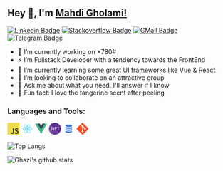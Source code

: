 ## Hey 👋, I'm [Mahdi Gholami!](https://github.com/devgholami/)

[![Linkedin Badge](https://img.shields.io/badge/-LinkedIn-0e76a8?style=flat-round&logo=Linkedin&logoColor=white)](https://www.linkedin.com/in/mahdi-gholami/
)
[![Stackoverflow Badge](https://img.shields.io/badge/StackOverflow-eeeeee?style=flat-round&logo=stackoverflow&logoColor=orange)](https://stackoverflow.com/users/19267262/mahdi-gholami)
[![GMail Badge](https://img.shields.io/badge/-Gmail-red?style=flat-round&logo=gmail&logoColor=white)](mailto:mgh7193@gmail.com)
[![Telegram Badge](https://img.shields.io/badge/-Telegram-0088cc?style=flat-round&logo=Telegram&logoColor=white)](https://t.me/mgh7071)

- 🔭 I’m currently working on *780#
- ⚡ I’m Fullstack Developer with a tendency towards the FrontEnd
- 🚀 I’m currently learning some great UI frameworks like Vue & React 
- 👯 I’m looking to collaborate on an attractive group
- 💬 Ask me about what you need. I'll answer if I know
- 🌱 Fun fact: I love the tangerine scent after peeling

### Languages and Tools:

<code><img height="27" src="https://raw.githubusercontent.com/github/explore/80688e429a7d4ef2fca1e82350fe8e3517d3494d/topics/javascript/javascript.png" alt="javascript"></code>
<code><img height="27" src="https://raw.githubusercontent.com/github/explore/80688e429a7d4ef2fca1e82350fe8e3517d3494d/topics/react/react.png" alt="react"></code>
<code><img height="27" src="https://raw.githubusercontent.com/github/explore/80688e429a7d4ef2fca1e82350fe8e3517d3494d/topics/vue/vue.png" alt="vue"></code>
<code><img height="27" src="https://raw.githubusercontent.com/github/explore/80688e429a7d4ef2fca1e82350fe8e3517d3494d/topics/dotnet/dotnet.png" alt="C#"></code>
<code><img height="27" src="https://raw.githubusercontent.com/github/explore/80688e429a7d4ef2fca1e82350fe8e3517d3494d/topics/sql/sql.png" alt="sql"></code>
<code><img height="27" src="https://raw.githubusercontent.com/devicons/devicon/master/icons/git/git-original.svg" alt="git"></code>

<!--
<code><img height="25" src="https://raw.githubusercontent.com/github/explore/80688e429a7d4ef2fca1e82350fe8e3517d3494d/topics/sass/sass.png" alt="sass"></code>
-->

![Top Langs](https://github-readme-stats.vercel.app/api/top-langs/?username=devgholami&layout=compact&theme=vue&hide_border=true)

![Ghazi's github stats](https://github-readme-stats.vercel.app/api?username=devgholami&show_icons=true&hide_border=true&theme=vue)
